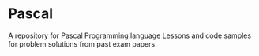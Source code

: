 # Pascal
A repository for Pascal Programming language Lessons and code samples for problem solutions from past exam papers
